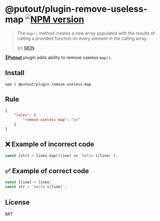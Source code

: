 # @putout/plugin-remove-useless-map [![NPM version][NPMIMGURL]][NPMURL]

[NPMIMGURL]: https://img.shields.io/npm/v/@putout/plugin-remove-useless-map.svg?style=flat&longCache=true
[NPMURL]: https://npmjs.org/package/@putout/plugin-remove-useless-map"npm"

> The `map()` method creates a new array populated with the results of calling a provided function on every element in the calling array.
>
> (c) [MDN](https://developer.mozilla.org/en-US/docs/Web/JavaScript/Reference/Global_Objects/Array/map)

🐊[**Putout**](https://github.com/coderaiser/putout) plugin adds ability to remove useless `map()`.

## Install

```
npm i @putout/plugin-remove-useless-map
```

## Rule

```json
{
    "rules": {
        "remove-useless-map": "on"
    }
}
```

## ❌ Example of incorrect code

```js
const [str] = lines.map((line) => `hello ${line}`);
```

## ✅ Example of correct code

```js
const [line] = lines;
const str = `hello ${line}`;
```

## License

MIT
